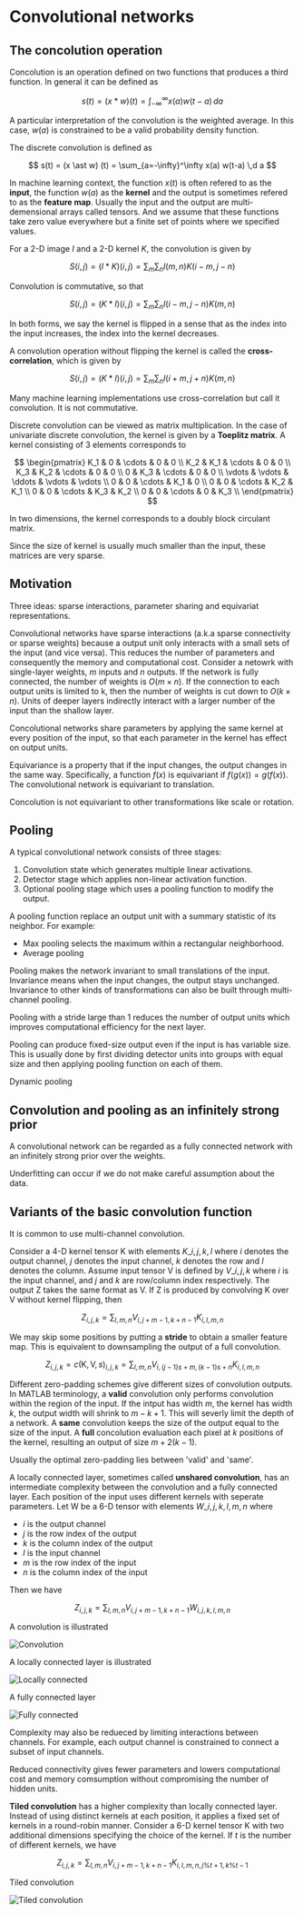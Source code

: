 # Convolutional networks

## The concolution operation

Concolution is an operation defined on two functions that produces a third function.
In general it can be defined as

$$
s(t) = (x \ast w) (t) = \int_{-\infty}^{\infty} x(a) w(t-a) \,d a
$$

A particular interpretation of the convolution is the weighted average. In this case, $w(a)$ is constrained to be a valid probability density function.

The discrete convolution is defined as

$$
s(t) = (x \ast w) (t) = \sum_{a=-\infty}^\infty x(a) w(t-a) \,d a
$$

In machine learning context, the function $x(t)$ is often refered to as the **input**, the function $w(a)$ as the **kernel** and the output is sometimes refered to as the **feature map**.
Usually the input and the output are multi-demensional arrays called tensors. And we assume that these functions take zero value everywhere but a finite set of points where we specified values.

For a 2-D image $I$ and a 2-D kernel $K$, the convolution is given by

$$
S(i, j) = (I \ast K) (i, j) = \sum_m \sum_n I(m, n) K(i-m, j-n)
$$

Convolution is commutative, so that

$$
S(i, j) = (K \ast I) (i, j) = \sum_m \sum_n I(i-m, j-n) K(m, n)
$$

In both forms, we say the kernel is flipped in a sense that as the index into the input increases, the index into the kernel decreases.

A convolution operation without flipping the kernel is called the **cross-correlation**, which is given by

$$
S(i, j) = (K \ast I) (i, j) = \sum_m \sum_n I(i+m, j+n) K(m, n)
$$

Many machine learning implementations use cross-correlation but call it convolution. It is not commutative.

Discrete convolution can be viewed as matrix multiplication. In the case of univariate discrete convolution, the kernel is given by a **Toeplitz matrix**. 
A kernel consisting of 3 elements corresponds to

$$
\begin{pmatrix}
K_1 & 0 & \cdots & 0 & 0 \\
K_2 & K_1 & \cdots & 0 & 0 \\
K_3 & K_2 & \cdots & 0 & 0 \\
0 & K_3 & \cdots & 0 & 0 \\
\vdots & \vdots & \ddots & \vdots & \vdots \\
0 & 0 & \cdots & K_1 & 0 \\
0 & 0 & \cdots & K_2 & K_1 \\
0 & 0 & \cdots & K_3 & K_2 \\
0 & 0 & \cdots & 0 & K_3 \\
\end{pmatrix}
$$

In two dimensions, the kernel corresponds to a doubly block circulant matrix.

Since the size of kernel is usually much smaller than the input, these matrices are very sparse.

## Motivation

Three ideas: sparse interactions, parameter sharing and equivariat representations.

Convolutional networks have sparse interactions (a.k.a sparse connectivity or sparse weights) because a output unit only interacts with a small sets of the input (and vice versa).
This reduces the number of parameters and consequently the memory and computational cost.
Consider a netowrk with single-layer weights, $m$ inputs and $n$ outputs. If the network is fully connected, the number of weights is $O(m \times n)$. If the connection to each output units is limited to k, then the number of weights is cut down to $O(k \times n)$.
Units of deeper layers indirectly interact with a larger number of the input than the shallow layer.

Concolutional networks share parameters by applying the same kernel at every position of the input, so that each parameter in the kernel has effect on output units.

Equivariance is a property that if the input changes, the output changes in the same way.
Specifically, a function $f(x)$ is equivariant if $f(g(x)) = g(f(x))$. The convolutional network is equivariant to translation.

Concolution is not equivariant to other transformations like scale or rotation.

## Pooling

A typical convolutional network consists of three stages:

1. Convolution state which generates multiple linear activations.
2. Detector stage which applies non-linear activation function.
3. Optional pooling stage which uses a pooling function to modify the output.

A pooling function replace an output unit with a summary statistic of its neighbor. For example:

- Max pooling selects the maximum within a rectangular neighborhood.
- Average pooling

Pooling makes the network invariant to small translations of the input.
Invariance means when the input changes, the output stays unchanged.
Invariance to other kinds of transformations can also be built through multi-channel pooling.

Pooling with a stride large than 1 reduces the number of output units which improves computational efficiency for the next layer.

Pooling can produce fixed-size output even if the input is has variable size. This is usually done by first dividing detector units into groups with equal size and then applying pooling function on each of them.

Dynamic pooling

## Convolution and pooling as an infinitely strong prior

A convolutional network can be regarded as a fully connected network with an infinitely strong prior over the weights.

Underfitting can occur if we do not make careful assumption about the data.

## Variants of the basic convolution function

It is common to use multi-channel convolution. 

Consider a 4-D kernel tensor $\mathsf{K}$ with elements $K\_{i, j, k, l}$ where $i$ denotes the output channel, $j$ denotes the input channel, $k$ denotes the row and $l$ denotes the column.
Assume input tensor $\mathsf{V}$ is defined by $V\_{i, j, k}$ where $i$ is the input channel, and $j$ and $k$ are row/column index respectively.
The output $\mathsf{Z}$ takes the same format as $\mathsf{V}$.
If $\mathsf{Z}$ is produced by convolving $\mathsf{K}$ over $\mathsf{V}$ without kernel flipping, then

$$
Z_{i, j, k} = \sum_{l, m, n} V_{i, j+m-1, k+n-1} K_{i, l, m, n}
$$

We may skip some positions by putting a **stride** to obtain a smaller feature map. This is equivalent to downsampling the output of a full convolution.

$$
Z_{i, j, k} = c(\mathsf{K}, \mathsf{V}, s)_{i,j,k} = \sum_{l, m, n} V_{i, (j-1)s+m, (k-1)s+n} K_{i, l, m, n}
$$

Different zero-padding schemes give different sizes of convolution outputs.
In MATLAB terminology, a **valid** convolution only performs convolution within the region of the input. If the intput has width $m$, the kernel has width $k$, the output width will shrink to $m - k + 1$. This will severly limit the depth of a network.
A **same** convolution keeps the size of the output equal to the size of the input. 
A **full** concolution evaluation each pixel at $k$ positions of the kernel, resulting an output of size $m + 2(k - 1)$.

Usually the optimal zero-padding lies between 'valid' and 'same'.

A locally connected layer, sometimes called **unshared convolution**, has an intermediate complexity between the convolution and a fully connected layer.
Each position of the input uses different kernels with seperate parameters.
Let $\mathsf{W}$ be a 6-D tensor with elements $W\_{i,j,k,l,m,n}$ where

- $i$ is the output channel
- $j$ is the row index of the output
- $k$ is the column index of the output
- $l$ is the input channel
- $m$ is the row index of the input
- $n$ is the column index of the input

Then we have

$$
Z_{i, j, k} = \sum_{l, m, n} V_{i, j+m-1, k+n-1} W_{i,j,k,l,m,n}
$$

A convolution is illustrated

![Convolution](/assets/images/deeplearning/fig-9.14-2.png)

A locally connected layer is illustrated

![Locally connected](/assets/images/deeplearning/fig-9.14-1.png)

A fully connected layer

![Fully connected](/assets/images/deeplearning/fig-9.14-3.png)

Complexity may also be redueced by limiting interactions between channels. For example, each output channel is constrained to connect a subset of input channels.

Reduced connectivity gives fewer parameters and lowers computational cost and memory comsumption without compromising the number of hidden units.

**Tiled convolution** has a higher complexity than locally connected layer. Instead of using distinct kernels at each position, it applies a fixed set of kernels in a round-robin manner.
Consider a 6-D kernel tensor $\mathsf{K}$ with two additional dimensions specifying the choice of the kernel. If $t$ is the number of different kernels, we have

$$
Z_{i, j, k} = \sum_{l, m, n} V_{i, j+m-1, k+n-1} K_{i,l,m,n,j\%t+1,k\%t-1}
$$

Tiled convolution

![Tiled convolution](/assets/images/deeplearning/fig-9.16-2.png)


